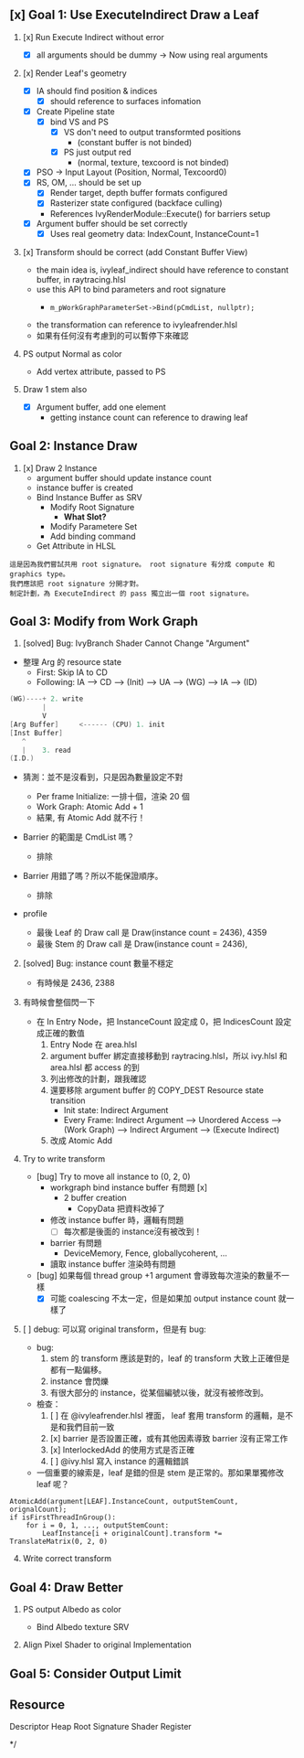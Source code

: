 ## [x] Goal 1: Use ExecuteIndirect Draw a Leaf

1. [x] Run Execute Indirect without error
    - [x] all arguments should be dummy → Now using real arguments

2. [x] Render Leaf's geometry
    - [x] IA should find position & indices
        - [x] should reference to surfaces infomation
    - [x] Create Pipeline state
        - [x] bind VS and PS
            - [x] VS don't need to output transformted positions
                - (constant buffer is not binded)
            - [x] PS just output red
                - (normal, texture, texcoord is not binded)
    - [x] PSO -> Input Layout (Position, Normal, Texcoord0)
    - [x] RS, OM, ... should be set up
        - [x] Render target, depth buffer formats configured
        - [x] Rasterizer state configured (backface culling)
        - References IvyRenderModule::Execute() for barriers setup
    - [x] Argument buffer should be set correctly
        - [x] Uses real geometry data: IndexCount, InstanceCount=1    

3. [x] Transform should be correct (add Constant Buffer View)
    - the main idea is, ivyleaf_indirect should have reference to constant buffer, in raytracing.hlsl
    - use this API to bind parameters and root signature
        -     m_pWorkGraphParameterSet->Bind(pCmdList, nullptr);
    - the transformation can reference to ivyleafrender.hlsl
    - 如果有任何沒有考慮到的可以暫停下來確認

4. PS output Normal as color
    - Add vertex attribute, passed to PS

5. Draw 1 stem also
    - [x] Argument buffer, add one element
        - getting instance count can reference to drawing leaf

## Goal 2: Instance Draw

1. [x] Draw 2 Instance
    - argument buffer should update instance count
    - instance buffer is created
    - Bind Instance Buffer as SRV
        - Modify Root Signature
            - **What Slot?**
        - Modify Parametere Set
        - Add binding command
    - Get Attribute in HLSL

```
這是因為我們嘗試共用 root signature。 root signature 有分成 compute 和 graphics type。
我們應該把 root signature 分開才對。
制定計劃，為 ExecuteIndirect 的 pass 獨立出一個 root signature。
```

## Goal 3: Modify from Work Graph 

1. [solved] Bug: IvyBranch Shader Cannot Change "Argument"

- 整理 Arg 的 resource state
    - First: Skip IA to CD
    - Following: IA --> CD --> (Init) --> UA --> (WG) --> IA --> (ID)

```c
(WG)----+ 2. write
        |
        V
[Arg Buffer]     <------ (CPU) 1. init
[Inst Buffer]
   ^
   |    3. read
(I.D.)
```
- 猜測：並不是沒看到，只是因為數量設定不對
    - Per frame Initialize: 一排十個，渲染 20 個
    - Work Graph: Atomic Add + 1
    - 結果, 有 Atomic Add 就不行！

- Barrier 的範圍是 CmdList 嗎？
    - 排除
- Barrier 用錯了嗎？所以不能保證順序。
    - 排除

- profile
    - 最後 Leaf 的 Draw call 是 Draw(instance count = 2436), 4359
    - 最後 Stem 的 Draw call 是 Draw(instance count = 2436), 

2. [solved] Bug: instance count 數量不穩定
    - 有時候是 2436, 2388

3. 有時候會整個閃一下
    - 在 In Entry Node，把 InstanceCount 設定成 0，把 IndicesCount 設定成正確的數值
        1. Entry Node 在 area.hlsl
        2. argument buffer 綁定直接移動到 raytracing.hlsl，所以 ivy.hlsl 和 area.hlsl 都 access 的到
        3. 列出修改的計劃，跟我確認
        4. 還要移除 argument buffer 的 COPY_DEST Resource state transition
            - Init state: Indirect Argument
            - Every Frame: Indirect Argument --> Unordered Access --> (Work Graph) --> Indirect Argument --> (Execute Indirect)
        5. 改成 Atomic Add

3. Try to write transform
    - [bug] Try to move all instance to (0, 2, 0)
        - workgraph bind instance buffer 有問題 [x]
            - 2 buffer creation
                - CopyData 把資料改掉了
        - 修改 instance buffer 時，邏輯有問題
            - [ ] 每次都是後面的 instance沒有被改到！
        - barrier 有問題
            - DeviceMemory, Fence, globallycoherent, ...
        - 讀取 instance buffer 渲染時有問題
    - [bug] 如果每個 thread group +1 argument 會導致每次渲染的數量不一樣
        - [x] 可能 coalescing 不太一定，但是如果加 output instance count 就一樣了

4. [ ] debug: 可以寫 original transform，但是有 bug:
    - bug:
        1. stem 的 transform 應該是對的，leaf 的 transform 大致上正確但是都有一點偏移。
        2. instance 會閃爍
        3. 有很大部分的 instance，從某個編號以後，就沒有被修改到。
    - 檢查：
        1. [ ] 在 @ivyleafrender.hlsl 裡面， leaf 套用 transform 的邏輯，是不是和我們目前一致
        2. [x] barrier 是否設置正確，或有其他因素導致 barrier 沒有正常工作
        3. [x] InterlockedAdd 的使用方式是否正確
        4. [ ] @ivy.hlsl 寫入 instance 的邏輯錯誤
    - 一個重要的線索是，leaf 是錯的但是 stem 是正常的。那如果單獨修改 leaf 呢？

```
AtomicAdd(argument[LEAF].InstanceCount, outputStemCount, orignalCount);
if isFirstThreadInGroup():
    for i = 0, 1, ..., outputStemCount:
        LeafInstance[i + originalCount].transform *= TranslateMatrix(0, 2, 0)
```

4. Write correct transform

## Goal 4: Draw Better

1. PS output Albedo as color
    - Bind Albedo texture SRV

2. Align Pixel Shader to original Implementation

## Goal 5: Consider Output Limit

## Resource

Descriptor Heap
Root Signature
Shader Register


*/